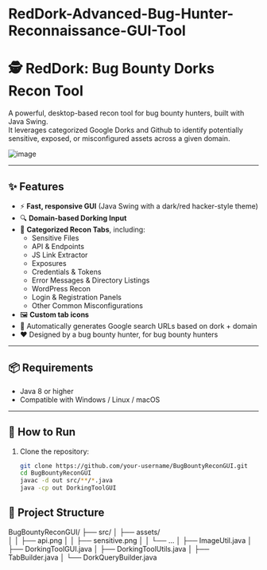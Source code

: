 # RedDork-Advanced-Bug-Hunter-Reconnaissance-GUI-Tool

# 🕵️ RedDork: Bug Bounty Dorks Recon Tool

A powerful, desktop-based recon tool for bug bounty hunters, built with Java Swing.  
It leverages categorized Google Dorks and Github to identify potentially sensitive, exposed, or misconfigured assets across a given domain.

![image](https://github.com/user-attachments/assets/9b329db3-bce4-401b-820e-319312d0d3b7)


---

## ✨ Features

- ⚡ **Fast, responsive GUI** (Java Swing with a dark/red hacker-style theme)
- 🔍 **Domain-based Dorking Input**
- 📁 **Categorized Recon Tabs**, including:
  - Sensitive Files
  - API & Endpoints
  - JS Link Extractor
  - Exposures
  - Credentials & Tokens
  - Error Messages & Directory Listings
  - WordPress Recon
  - Login & Registration Panels
  - Other Common Misconfigurations
- 🖼️ **Custom tab icons**
- 🔗 Automatically generates Google search URLs based on dork + domain
- ❤️ Designed by a bug bounty hunter, for bug bounty hunters

---

## 📦 Requirements

- Java 8 or higher  
- Compatible with Windows / Linux / macOS

---

## 🚀 How to Run

1. Clone the repository:
   ```bash
   git clone https://github.com/your-username/BugBountyReconGUI.git
   cd BugBountyReconGUI
   javac -d out src/**/*.java
   java -cp out DorkingToolGUI
   ```

## 📁 Project Structure

BugBountyReconGUI/
├── src/
│   ├── assets/                 
│   │   ├── api.png
│   │   ├── sensitive.png
│   │   └── ...
│   ├── ImageUtil.java
│   ├── DorkingToolGUI.java
│   ├── DorkingToolUtils.java
│   ├── TabBuilder.java
│   └── DorkQueryBuilder.java

   
